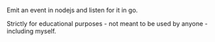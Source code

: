 
Emit an event in nodejs and listen for it in go. 

Strictly for educational purposes - not meant to be used by anyone - including myself.
